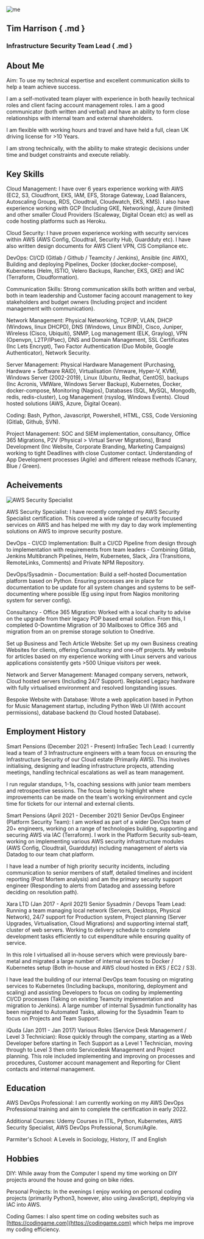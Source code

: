 ![me](./docs/img/timh.png)
## Tim Harrison { .md }
### Infrastructure Security Team Lead { .md }

## About Me

<span class="green">Aim: </span>To use my technical expertise and excellent communication skills to help a team achieve success.

I am a self-motivated team player with experience in both heavily technical roles and client facing account management roles. I am a good communicator (both written and verbal) and have an ability to form close relationships with internal team and external shareholders.

I am flexible with working hours and travel and have held a full, clean UK driving license for >10 Years.

I am strong technically, with the ability to make strategic decisions under time and budget constraints and execute reliably.

## Key Skills 

<span class="green">Cloud Management:</span> I have over 6 years experience working with AWS (EC2, S3, Cloudfront, EKS, IAM, EFS, Storage Gateway, Load Balancers, Autoscaling Groups, RDS, Cloudtrail, Cloudwatch, EKS, KMS). I also have experience working with GCP (Including GKE, Networking), Azure (limited) and other smaller Cloud Providers (Scaleway, Digital Ocean etc) as well as code hosting platforms such as Heroku.

<span class="green">Cloud Security:</span> I have proven experience working with security services within AWS (AWS Config, Cloudtrail, Security Hub, Guardduty etc). I have also written design documents for AWS Client VPN, CIS Compliance etc.

<span class="green">DevOps:</span> CI/CD (Gitlab / Github / Teamcity / Jenkins), Ansible (inc AWX), Building and deploying Pipelines, Docker (docker,docker-compose), Kubernetes (Helm, ISTIO, Velero Backups, Rancher, EKS, GKE) and IAC (Terraform, Cloudformation). 

<span class="green">Communication Skills: </span> Strong communication skills both written and verbal, both in team leadership and Customer facing account management to key stakeholders and budget owners (Including project and incident management with communication).

 <span class="green">Network Management:</span> Physical Networking, TCP/IP, VLAN, DHCP (Windows, linux DHCPD), DNS (Windows, Linux BIND), Cisco, Juniper, Wireless (Cisco, Ubiquiti), SNMP, Log management (ELK, Graylog), VPN (Openvpn, L2TP/IPsec), DNS and Domain Management,  SSL Certificates (Inc Lets Encrypt), Two Factor Authentication (Duo Mobile, Google Authenticator), Network Security.

<span class="green">Server Management:</span> Physical Hardware Management (Purchasing, Hardware + Software RAID), Virtualisation (Vmware, Hyper-V, KVM), Windows Server (2002-2019), Linux (Ubuntu, Redhat, CentOS), backups (Inc Acronis, VMWare, Windows Server Backup), Kubernetes, Docker, docker-compose, Monitoring (Nagios), Databases (SQL, MySQL, Mongodb, redis,  redis-cluster), Log Management (rsyslog, Windows Events). Cloud hosted solutions (AWS, Azure, Digital Ocean).

<span class="green">Coding:</span> Bash, Python, Javascript, Powershell, HTML, CSS, Code Versioning (Gitlab, Github, SVN).

<span class="green">Project Management:</span> SOC and SIEM implementation,  consultancy, Office 365 Migrations, P2V (Physical > Virtual Server Migrations), Brand Development (Inc Website, Corporate Branding, Marketing Campaigns) working to tight Deadlines with close Customer contact. Understanding of App Development processes (Agile) and different release methods (Canary, Blue / Green).

## Acheivements

![AWS Security Specialist](./docs/img/aws-certified-security-specialty.png)

<span class="green">AWS Security Specialist:</span> I have recently completed my AWS Security Specialist certification. This covered a wide range of security focused services on AWS and has helped me with my day to day work implementing solutions on AWS to improve security posture.

<span class="green">DevOps - CI/CD Implementation:</span> Built a CI/CD Pipeline from design through to implementation with requirements from team leaders - Combining Gitlab, Jenkins Multibranch Pipelines, Helm, Kubernetes, Slack, Jira (Transitions, RemoteLinks, Comments) and Private NPM Repository.

<span class="green">DevOps/Sysadmin - Documentation:</span> Build a self-hosted Documentation platform based on Python. Ensuring processes are in place for documentation to be update for all system changes and systems to be self-documenting where possible (Eg using input from Nagios monitoring system for server config).

<span class="green">Consultancy - Office 365 Migration:</span> Worked with a local charity to advise on the upgrade from their legacy POP based email solution. From this, I completed 0-Downtime Migration of 30 Mailboxes to Office 365 and migration from an on premise storage solution to Onedrive.

<span class="green">Set up Business and Tech Article Website:</span> Set up my own Business creating Websites for clients, offering Consultancy and one-off projects. My website for articles based on my experience working with Linux servers and various applications consistently gets >500 Unique visitors per week.

<span class="green">Network and Server Management:</span> Managed company servers, network, Cloud hosted servers (Including 24/7 Support). Replaced Legacy hardware with fully virtualised environment and resolved longstanding issues.

<span class="green">Bespoke Website with Database:</span> Wrote a web application based in Python for Music Management startup, including Python Web UI (With account permissions), database backend (to Cloud hosted Database).

## Employment History

<span class="green">Smart Pensions (December 2021 - Present) InfraSec Tech Lead:</span> I currently lead a team of 3 Infrastructure engineers with a team focus on ensuring the Infrastructure Security of our Cloud estate (Primarily AWS). This involves initialising, designing and leading infrastructure projects, attending meetings, handling technical escalations as well as team management.

I run regular standups, 1-1s, coaching sessions with junior team members and retrospective sessions. The focus being to highlight where improvements can be made on the team's working environment and cycle time for tickets for our internal and external clients.

<span class="green">Smart Pensions (April 2021 - December 2021) Senior DevOps Engineer (Platform Security Team):</span> I am worked as part of a wider DevOps team of 20+ engineers, working on a range of technologies building, supporting and securing AWS via IAC (Terraform). I work in the Platform Security sub-team, working on implementing various AWS security infrastructure modules (AWS Config, Cloudtrail, Guardduty) including management of alerts via Datadog to our team chat platform. 

I have lead a number of high priority security incidents, including communication to senior members of staff, detailed timelines and incident reporting (Post Mortem analysis) and am the primary security support engineer (Responding to alerts from Datadog and assessing before deciding on resolution path).

<span class="green">Xara LTD (Jan 2017 - April 2021) Senior Sysadmin / Devops Team Lead:</span> Running a team managing local network (Servers, Desktops, Physical Network), 24/7 support for Production system, Project planning (Server Upgrades, Virtualisation, Cloud Migrations) and supporting internal staff, cluster of web servers. Working to delivery schedule to complete development tasks efficiently to cut expenditure while ensuring quality of service. 
                        
In this role I virtualised all in-house servers which were previously bare-metal and migrated a large number of internal services to Docker / Kubernetes setup (Both in-house and AWS cloud hosted in EKS / EC2 / S3).

I have lead the building of our internal DevOps team focusing on migrating services to Kubernetes (Including backups, monitoring, deployment and scaling) and assisting Developers to focus on coding by implementing CI/CD processes (Taking on existing Teamcity implementation and migration to Jenkins). A large number of internal Sysadmin functionality has been migrated to Automated Tasks, allowing for the Sysadmin Team to focus on Projects and Team Support.

<span class="green">iQuda (Jan 2011 - Jan 2017) Various Roles (Service Desk Management / Level 3 Technician):</span> Rose quickly through the company, starting as a Web Developer before starting in Tech Support as a Level 1 Technician, moving through to Level 3 then onto Servicedesk Management and Project planning. This role included implementing and improving on processes and procedures, Customer account management and Reporting for Client contacts and internal management.
                        
## Education

<span class="green">AWS DevOps Professional:</span> I am currently working on my AWS DevOps Professional training and aim to complete the certification in early 2022.
                        
<span class="green">Additional Courses:</span> Udemy Courses in ITIL, Python, Kubernetes, AWS Security Specialist, AWS DevOps Professional, Scrum/Agile.

<span class="green">Parmiter's School:</span> A Levels in Sociology, History, IT and English

## Hobbies

<span class="green">DIY:</span> While away from the Computer I spend my time working on DIY projects around the house and going on bike rides.

<span class="green">Personal Projects:</span> In the evenings I enjoy working on personal coding projects (primarily Python3, however, also using JavaScript), deploying via IAC into AWS.

<span class="green">Coding Games:</span> I also spent time on coding websites such as [https://codingame.com](https://codingame.com) which helps me improve my coding efficiency.
